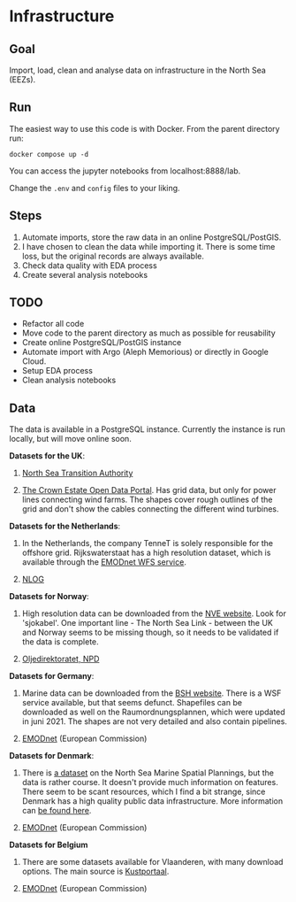 # Infrastructure

## Goal

Import, load, clean and analyse data on infrastructure in the North Sea (EEZs).

## Run

The easiest way to use this code is with Docker. From the parent directory run:

```
docker compose up -d
```

You can access the jupyter notebooks from localhost:8888/lab.

Change the ```.env``` and ```config``` files to your liking.

## Steps

1. Automate imports, store the raw data in an online PostgreSQL/PostGIS.
2. I have chosen to clean the data while importing it. There is some time loss, but the original records are always available. 
3. Check data quality with EDA process
4. Create several analysis notebooks

## TODO

- Refactor all code
- Move code to the parent directory as much as possible for reusability
- Create online PostgreSQL/PostGIS instance
- Automate import with Argo (Aleph Memorious) or directly in Google Cloud.
- Setup EDA process
- Clean analysis notebooks

## Data

The data is available in a PostgreSQL instance. Currently the instance is run locally, but will move online soon.

**Datasets for the UK**:

1. [North Sea Transition Authority](https://www.nstauthority.co.uk/)

2. [The Crown Estate Open Data Portal](https://opendata-thecrownestate.opendata.arcgis.com/). Has grid data, but only for power lines connecting wind farms. The shapes cover rough outlines of the grid and don't show the cables connecting the different wind turbines.

**Datasets for the Netherlands**:
1. In the Netherlands, the company TenneT is solely responsible for the offshore grid. Rijkswaterstaat has a high resolution dataset, which is available through the [EMODnet WFS service](https://emodnet.ec.europa.eu/en/emodnet-web-service-documentation). 

2. [NLOG](https://nlog.nl)

**Datasets for Norway**:
1. High resolution data can be downloaded from the [NVE website](https://www.nve.no/map-services/). Look for 'sjokabel'. One important line - The North Sea Link - between the UK and Norway seems to be missing though, so it needs to be validated if the data is complete. 

2. [Oljedirektoratet, NPD](https://npd.no/)

**Datasets for Germany**:
1. Marine data can be downloaded from the [BSH website](https://www.bsh.de/EN/DATA/GeoSeaPortal/geoseaportal_node.html;jsessionid=EF13EF81A7B022395391958E30AF2BE3.live21301). There is a WSF service available, but that seems defunct. Shapefiles can be downloaded as well on the Raumordnungsplannen, which were updated in juni 2021. The shapes are not very detailed and also contain pipelines. 

2. [EMODnet](https://www.emodnet-humanactivities.eu/view-data.php) (European Commission)

**Datasets for Denmark**:
1. There is [a dataset](https://geodata-info.dk/srv/dan/catalog.search#/metadata/44b34117-cf77-40ed-a099-6ec1a5e6bb75) on the North Sea Marine Spatial Plannings, but the data is rather course. It doesn't provide much information on features. There seem to be scant resources, which I find a bit strange, since Denmark has a high quality public data infrastructure. More information can [be found here](https://dma.dk/growth-and-framework-conditions/maritime-spatial-plan).

2. [EMODnet](https://www.emodnet-humanactivities.eu/view-data.php) (European Commission)

**Datasets for Belgium**
1. There are some datasets available for Vlaanderen, with many download options. The main source is [Kustportaal](https://www.kustportaal.be/nl). 

2. [EMODnet](https://www.emodnet-humanactivities.eu/view-data.php) (European Commission)